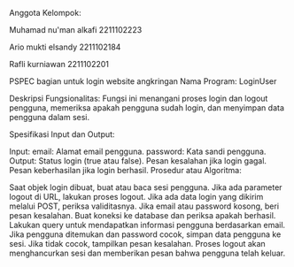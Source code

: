 Anggota Kelompok:

Muhamad nu'man alkafi 2211102223 

Ario mukti elsandy 2211102184

Rafli kurniawan 2211102201

PSPEC bagian untuk login website angkringan Nama Program: LoginUser

Deskripsi Fungsionalitas: Fungsi ini menangani proses login dan logout pengguna, memeriksa apakah pengguna sudah login, dan menyimpan data pengguna dalam sesi.

Spesifikasi Input dan Output:

Input: email: Alamat email pengguna. password: Kata sandi pengguna. Output: Status login (true atau false). Pesan kesalahan jika login gagal. Pesan keberhasilan jika login berhasil. Prosedur atau Algoritma:

Saat objek login dibuat, buat atau baca sesi pengguna. Jika ada parameter logout di URL, lakukan proses logout. Jika ada data login yang dikirim melalui POST, periksa validitasnya. Jika email atau password kosong, beri pesan kesalahan. Buat koneksi ke database dan periksa apakah berhasil. Lakukan query untuk mendapatkan informasi pengguna berdasarkan email. Jika pengguna ditemukan dan password cocok, simpan data pengguna ke sesi. Jika tidak cocok, tampilkan pesan kesalahan. Proses logout akan menghancurkan sesi dan memberikan pesan bahwa pengguna telah keluar.
